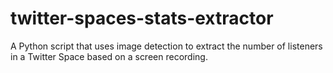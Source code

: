 # twitter-spaces-stats-extractor
 A Python script that uses image detection to extract the number of listeners in a Twitter Space based on a screen recording.
